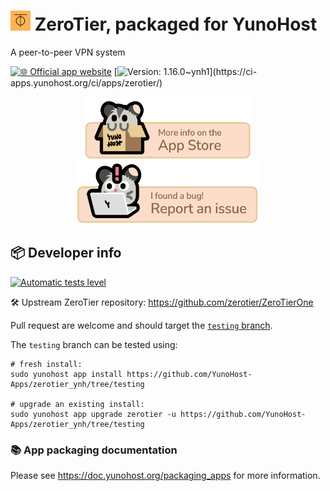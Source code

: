 <!--
N.B.: This README was automatically generated by <https://github.com/YunoHost/apps_tools/blob/main/readme_generator>
It shall NOT be edited by hand.
-->

<h1>
  <img src="https://raw.githubusercontent.com/YunoHost/apps/main/logos/zerotier.png" width="32px" alt="Logo of ZeroTier">
  ZeroTier, packaged for YunoHost
</h1>

A peer-to-peer VPN system

[![🌐 Official app website](https://img.shields.io/badge/Official_app_website-darkgreen?style=for-the-badge)](https://www.zerotier.com/)
[![Version: 1.16.0~ynh1](https://img.shields.io/badge/Version-1.16.0~ynh1-rgb(18,138,11)?style=for-the-badge)](https://ci-apps.yunohost.org/ci/apps/zerotier/)

<div align="center">
<a href="https://apps.yunohost.org/app/zerotier"><img height="100px" src="https://github.com/YunoHost/yunohost-artwork/raw/refs/heads/main/badges/neopossum-badges/badge_more_info_on_the_appstore.svg"/></a>
<a href="https://github.com/YunoHost-Apps/zerotier_ynh/issues"><img height="100px" src="https://github.com/YunoHost/yunohost-artwork/raw/refs/heads/main/badges/neopossum-badges/badge_report_an_issue.svg"/></a>
</div>

## 📦 Developer info

[![Automatic tests level](https://apps.yunohost.org/badge/cilevel/zerotier)](https://ci-apps.yunohost.org/ci/apps/zerotier/)

🛠️ Upstream ZeroTier repository: <https://github.com/zerotier/ZeroTierOne>

Pull request are welcome and should target the [`testing` branch](https://github.com/YunoHost-Apps/zerotier_ynh/tree/testing).

The `testing` branch can be tested using:
```
# fresh install:
sudo yunohost app install https://github.com/YunoHost-Apps/zerotier_ynh/tree/testing

# upgrade an existing install:
sudo yunohost app upgrade zerotier -u https://github.com/YunoHost-Apps/zerotier_ynh/tree/testing
```

### 📚 App packaging documentation

Please see <https://doc.yunohost.org/packaging_apps> for more information.